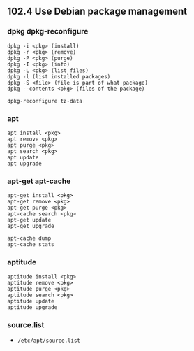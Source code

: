 ## 102.4 Use Debian package management

### dpkg dpkg-reconfigure

```
dpkg -i <pkg> (install)
dpkg -r <pkg> (remove)
dpkg -P <pkg> (purge)
dpkg -I <pkg> (info)
dpkg -L <pkg> (list files)
dpkg -l (list installed packages)
dpkg -S <file> (file is part of what package)
dpkg --contents <pkg> (files of the package)

dpkg-reconfigure tz-data
```

### apt

```
apt install <pkg>
apt remove <pkg>
apt purge <pkg>
apt search <pkg>
apt update
apt upgrade
```

### apt-get apt-cache

```
apt-get install <pkg>
apt-get remove <pkg>
apt-get purge <pkg>
apt-cache search <pkg>
apt-get update
apt-get upgrade

apt-cache dump
apt-cache stats
```

### aptitude

```
aptitude install <pkg>
aptitude remove <pkg>
aptitude purge <pkg>
aptitude search <pkg>
aptitude update
aptitude upgrade
```

### source.list

* `/etc/apt/source.list`
